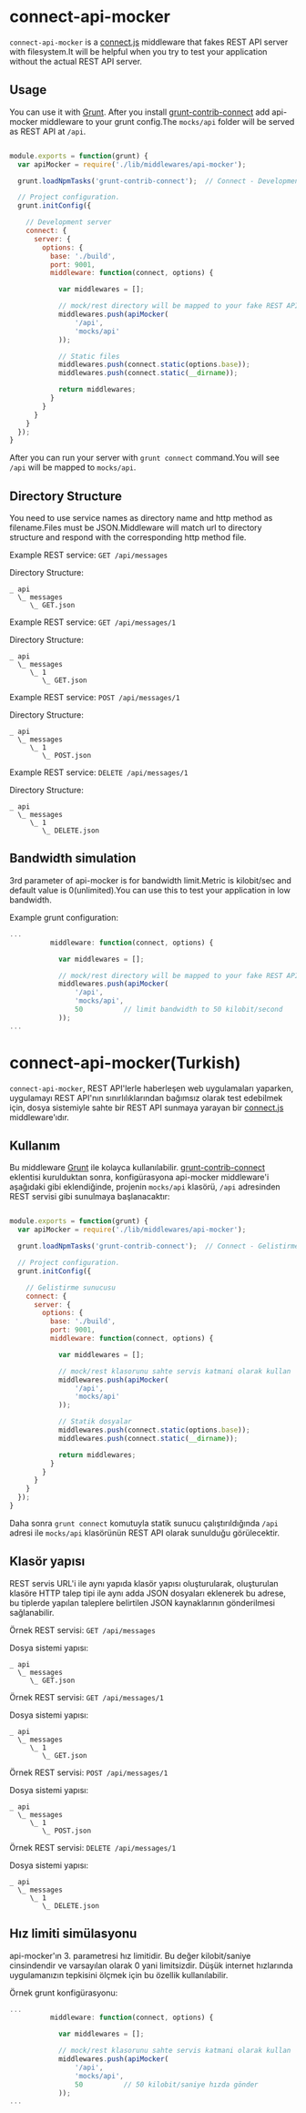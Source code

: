 connect-api-mocker
==================
`connect-api-mocker` is a [connect.js](https://github.com/senchalabs/connect) middleware that fakes REST API server with filesystem.It will be helpful when you try to test your application without the actual REST API server.

## Usage

You can use it with [Grunt](http://gruntjs.com). After you install [grunt-contrib-connect](https://github.com/gruntjs/grunt-contrib-connect) add api-mocker middleware to your grunt config.The `mocks/api` folder will be served as REST API at `/api`.

```js

module.exports = function(grunt) {
  var apiMocker = require('./lib/middlewares/api-mocker');

  grunt.loadNpmTasks('grunt-contrib-connect');  // Connect - Development server

  // Project configuration.
  grunt.initConfig({

    // Development server
    connect: {
      server: {
        options: {
          base: './build',
          port: 9001,
          middleware: function(connect, options) {

            var middlewares = [];

            // mock/rest directory will be mapped to your fake REST API
            middlewares.push(apiMocker(
                '/api',
                'mocks/api'
            ));

            // Static files
            middlewares.push(connect.static(options.base));
            middlewares.push(connect.static(__dirname));

            return middlewares;
          }
        }
      }
    }
  });
}
```

After you can run your server with `grunt connect` command.You will see `/api` will be mapped to `mocks/api`.

## Directory Structure

You need to use service names as directory name and http method as filename.Files must be JSON.Middleware will match url to directory structure and respond with the corresponding http method file.

Example REST service: `GET /api/messages`

Directory Structure:

```
_ api
  \_ messages
     \_ GET.json
```

Example REST service: `GET /api/messages/1`

Directory Structure:

```
_ api
  \_ messages
     \_ 1
        \_ GET.json
```

Example REST service: `POST /api/messages/1`

Directory Structure:

```
_ api
  \_ messages
     \_ 1
        \_ POST.json
```


Example REST service: `DELETE /api/messages/1`

Directory Structure:

```
_ api
  \_ messages
     \_ 1
        \_ DELETE.json
```

## Bandwidth simulation

3rd parameter of api-mocker is for bandwidth limit.Metric is kilobit/sec and default value is 0(unlimited).You can use this to test your application in low bandwidth.

Example grunt configuration:

```js
...
          middleware: function(connect, options) {

            var middlewares = [];

            // mock/rest directory will be mapped to your fake REST API
            middlewares.push(apiMocker(
                '/api',
                'mocks/api',
                50          // limit bandwidth to 50 kilobit/second
            ));
...
```

connect-api-mocker(Turkish)
==================

`connect-api-mocker`, REST API'lerle haberleşen web uygulamaları yaparken, uygulamayı REST API'nın sınırlılıklarından bağımsız olarak test edebilmek için, dosya sistemiyle sahte bir REST API sunmaya yarayan bir [connect.js](https://github.com/senchalabs/connect) middleware'ıdır.

## Kullanım

Bu middleware [Grunt](http://gruntjs.com) ile kolayca kullanılabilir. [grunt-contrib-connect](https://github.com/gruntjs/grunt-contrib-connect) eklentisi kurulduktan sonra, konfigürasyona api-mocker middleware'i aşağıdaki gibi eklendiğinde, projenin `mocks/api` klasörü, `/api` adresinden REST servisi gibi sunulmaya başlanacaktır:

```js

module.exports = function(grunt) {
  var apiMocker = require('./lib/middlewares/api-mocker');

  grunt.loadNpmTasks('grunt-contrib-connect');  // Connect - Gelistirme sunucusu

  // Project configuration.
  grunt.initConfig({

    // Gelistirme sunucusu
    connect: {
      server: {
        options: {
          base: './build',
          port: 9001,
          middleware: function(connect, options) {

            var middlewares = [];

            // mock/rest klasorunu sahte servis katmani olarak kullan
            middlewares.push(apiMocker(
                '/api',
                'mocks/api'
            ));

            // Statik dosyalar
            middlewares.push(connect.static(options.base));
            middlewares.push(connect.static(__dirname));

            return middlewares;
          }
        }
      }
    }
  });
}
```

Daha sonra `grunt connect` komutuyla statik sunucu çalıştırıldığında `/api` adresi ile `mocks/api` klasörünün REST API olarak sunulduğu görülecektir.

## Klasör yapısı

REST servis URL'i ile aynı yapıda klasör yapısı oluşturularak, oluşturulan klasöre HTTP talep tipi ile aynı adda JSON dosyaları eklenerek bu adrese, bu tiplerde yapılan taleplere belirtilen JSON kaynaklarının gönderilmesi sağlanabilir.

Örnek REST servisi: `GET /api/messages`

Dosya sistemi yapısı:

```
_ api
  \_ messages
     \_ GET.json
```

Örnek REST servisi: `GET /api/messages/1`

Dosya sistemi yapısı:

```
_ api
  \_ messages
     \_ 1
        \_ GET.json
```

Örnek REST servisi: `POST /api/messages/1`

Dosya sistemi yapısı:

```
_ api
  \_ messages
     \_ 1
        \_ POST.json
```


Örnek REST servisi: `DELETE /api/messages/1`

Dosya sistemi yapısı:

```
_ api
  \_ messages
     \_ 1
        \_ DELETE.json
```

## Hız limiti simülasyonu

api-mocker'ın 3. parametresi hız limitidir. Bu değer kilobit/saniye cinsindendir ve varsayılan olarak 0 yani limitsizdir. Düşük internet hızlarında uygulamanızın tepkisini ölçmek için bu özellik kullanılabilir.

Örnek grunt konfigürasyonu:

```js
...
          middleware: function(connect, options) {

            var middlewares = [];

            // mock/rest klasorunu sahte servis katmani olarak kullan
            middlewares.push(apiMocker(
                '/api',
                'mocks/api',
                50          // 50 kilobit/saniye hızda gönder
            ));
...
```
